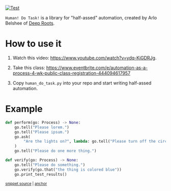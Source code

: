 
[![Test](../../actions/workflows/test.yml/badge.svg)](../../actions/workflows/test.yml)

`Human! Do Task!` is a library for "half-assed" automation, created by Arlo Belshee of [Deep Roots](https://www.digdeeproots.com/).

# How to use it

1. Watch this video: https://www.youtube.com/watch?v=ydq-KjGDRJg.

2. Take this class: https://www.eventbrite.com/e/automation-as-a-process-4-wk-public-class-registration-444094617957

3. Copy `human_do_task.py` into your repo and start writing half-assed automation.

# Example

<!-- snippet: example_usage -->
<a id='snippet-example_usage'></a>
```py
def perform(go: Process) -> None:
    go.tell("Please lorem.")
    go.tell("Please ipsum.")
    go.ask(
        "Are the lights on?", lambda: go.tell("Please turn off the circuit breaker.")
    )
    go.tell("Please do one more thing.")

def verify(go: Process) -> None:
    go.tell("Please do something.")
    go.verify(go.that("the thing is colored blue"))
    go.print_test_results()
```
<sup><a href='/example_usage.py#L3-L17' title='Snippet source file'>snippet source</a> | <a href='#snippet-example_usage' title='Start of snippet'>anchor</a></sup>
<!-- endSnippet -->

